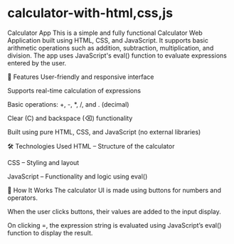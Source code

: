 # calculator-with-html,css,js
 Calculator App
This is a simple and fully functional Calculator Web Application built using HTML, CSS, and JavaScript. It supports basic arithmetic operations such as addition, subtraction, multiplication, and division. The app uses JavaScript's eval() function to evaluate expressions entered by the user.

🔧 Features
User-friendly and responsive interface

Supports real-time calculation of expressions

Basic operations: +, -, *, /, and . (decimal)

Clear (C) and backspace (⌫) functionality

Built using pure HTML, CSS, and JavaScript (no external libraries)

🛠️ Technologies Used
HTML – Structure of the calculator

CSS – Styling and layout

JavaScript – Functionality and logic using eval()

🚀 How It Works
The calculator UI is made using buttons for numbers and operators.

When the user clicks buttons, their values are added to the input display.

On clicking =, the expression string is evaluated using JavaScript’s eval() function to display the result.

